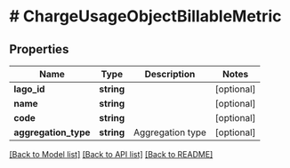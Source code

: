 # # ChargeUsageObjectBillableMetric

## Properties

Name | Type | Description | Notes
------------ | ------------- | ------------- | -------------
**lago_id** | **string** |  | [optional]
**name** | **string** |  | [optional]
**code** | **string** |  | [optional]
**aggregation_type** | **string** | Aggregation type | [optional]

[[Back to Model list]](../../README.md#models) [[Back to API list]](../../README.md#endpoints) [[Back to README]](../../README.md)
